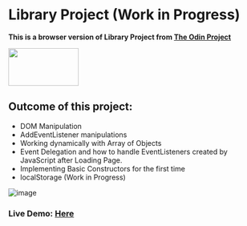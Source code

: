 # Library Project (Work in Progress)
**This is a browser version of Library Project from [The Odin Project](www.theodinproject.com)**

<img src="https://user-images.githubusercontent.com/30186107/29488525-f55a69d0-84da-11e7-8a39-5476f663b5eb.png" width="140" height="75">

## Outcome of this project:
* DOM Manipulation
* AddEventListener manipulations
* Working dynamically with Array of Objects
* Event Delegation and how to handle EventListeners created by JavaScript after Loading Page.
* Implementing Basic Constructors for the first time
* localStorage (Work in Progress)


![image](https://user-images.githubusercontent.com/6069906/114845188-f2033200-9db1-11eb-9b28-e07d58124663.png)


### Live Demo: [Here](https://hditano.github.io/Library-Project/)
